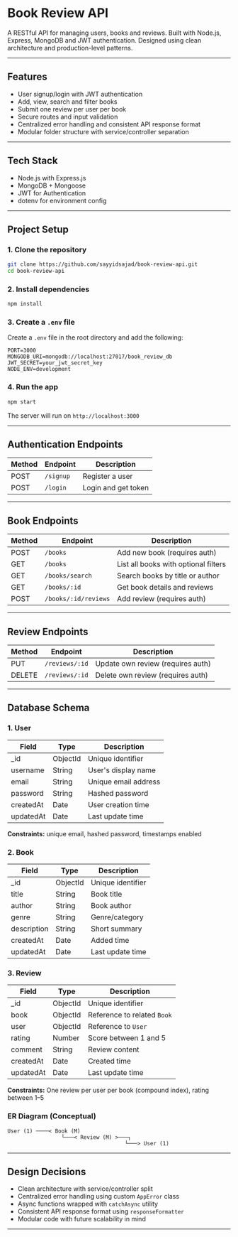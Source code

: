 # Book Review API

A RESTful API for managing users, books and reviews. Built with Node.js, Express, MongoDB and JWT authentication. Designed using clean architecture and production-level patterns.

---

## Features

- User signup/login with JWT authentication
- Add, view, search and filter books
- Submit one review per user per book
- Secure routes and input validation
- Centralized error handling and consistent API response format
- Modular folder structure with service/controller separation
---

## Tech Stack

- Node.js with Express.js
- MongoDB + Mongoose
- JWT for Authentication
- dotenv for environment config

---

## Project Setup

### 1. Clone the repository

```bash
git clone https://github.com/sayyidsajad/book-review-api.git
cd book-review-api
```

### 2. Install dependencies

```bash
npm install
```

### 3. Create a `.env` file

Create a `.env` file in the root directory and add the following:

```env
PORT=3000
MONGODB_URI=mongodb://localhost:27017/book_review_db
JWT_SECRET=your_jwt_secret_key
NODE_ENV=development
```

### 4. Run the app

```bash
npm start
```

The server will run on `http://localhost:3000`

---

## Authentication Endpoints

| Method | Endpoint     | Description         |
|--------|--------------|---------------------|
| POST   | `/signup`    | Register a user     |
| POST   | `/login`     | Login and get token |

---

## Book Endpoints

| Method | Endpoint           | Description                          |
|--------|--------------------|--------------------------------------|
| POST   | `/books`           | Add new book (requires auth)         |
| GET    | `/books`           | List all books with optional filters |
| GET    | `/books/search`    | Search books by title or author      |
| GET    | `/books/:id`       | Get book details and reviews         |
| POST   | `/books/:id/reviews` | Add review (requires auth)        |

---

## Review Endpoints

| Method | Endpoint           | Description                       |
|--------|--------------------|-----------------------------------|
| PUT    | `/reviews/:id`     | Update own review (requires auth) |
| DELETE | `/reviews/:id`     | Delete own review (requires auth) |

---

## Database Schema

### 1. User

| Field     | Type     | Description                |
|-----------|----------|----------------------------|
| _id       | ObjectId | Unique identifier          |
| username  | String   | User's display name        |
| email     | String   | Unique email address       |
| password  | String   | Hashed password            |
| createdAt | Date     | User creation time         |
| updatedAt | Date     | Last update time           |

**Constraints:** unique email, hashed password, timestamps enabled

### 2. Book

| Field       | Type     | Description                   |
|-------------|----------|-------------------------------|
| _id         | ObjectId | Unique identifier             |
| title       | String   | Book title                    |
| author      | String   | Book author                   |
| genre       | String   | Genre/category                |
| description | String   | Short summary                 |
| createdAt   | Date     | Added time                    |
| updatedAt   | Date     | Last update time              |

### 3. Review

| Field     | Type     | Description                          |
|-----------|----------|--------------------------------------|
| _id       | ObjectId | Unique identifier                    |
| book      | ObjectId | Reference to related `Book`          |
| user      | ObjectId | Reference to `User`                  |
| rating    | Number   | Score between 1 and 5                |
| comment   | String   | Review content                      |
| createdAt | Date     | Created time                        |
| updatedAt | Date     | Last update time                    |

**Constraints:** One review per user per book (compound index), rating between 1–5

### ER Diagram (Conceptual)

```
User (1) ────< Book (M)
                 └───< Review (M) >───┐
                                     └───> User (1)
```

---

## Design Decisions

- Clean architecture with service/controller split
- Centralized error handling using custom `AppError` class
- Async functions wrapped with `catchAsync` utility
- Consistent API response format using `responseFormatter`
- Modular code with future scalability in mind

---